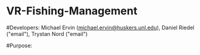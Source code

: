 # VR-Fishing-Management

#Developers: Michael Ervin (michael.ervin@huskers.unl.edu), Daniel Riedel ("email"), Trystan Nord ("email")

#Purpose:
